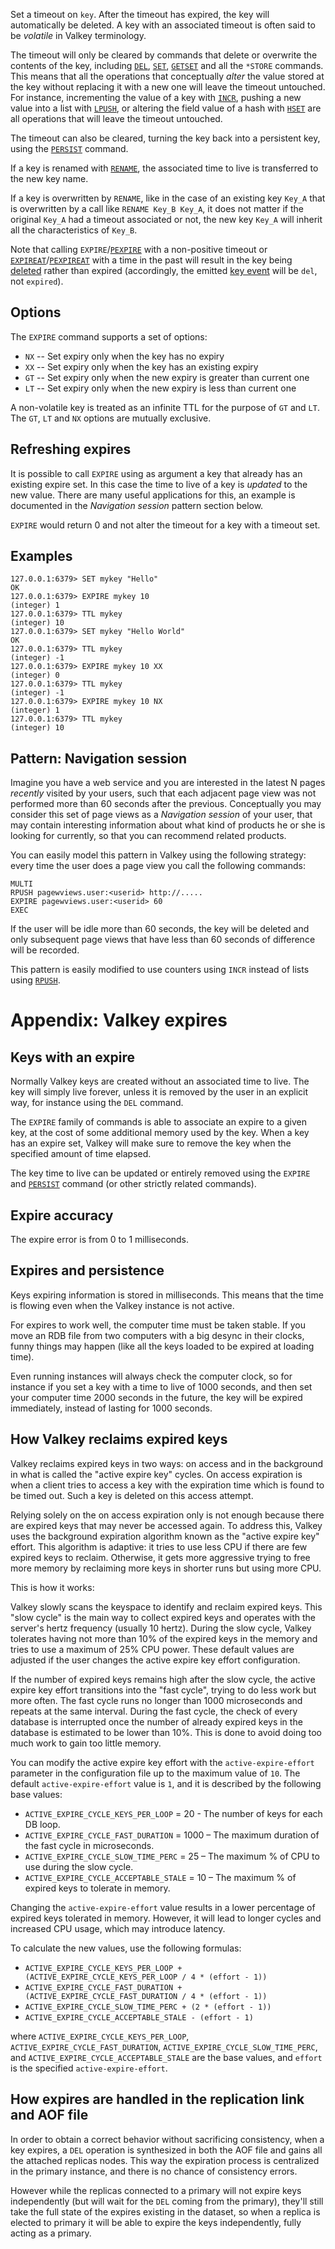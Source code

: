 Set a timeout on `key`.
After the timeout has expired, the key will automatically be deleted.
A key with an associated timeout is often said to be _volatile_ in Valkey
terminology.

The timeout will only be cleared by commands that delete or overwrite the
contents of the key, including [`DEL`](../commands/del.md), [`SET`](../commands/set.md), [`GETSET`](../commands/getset.md) and all the `*STORE`
commands.
This means that all the operations that conceptually _alter_ the value stored at
the key without replacing it with a new one will leave the timeout untouched.
For instance, incrementing the value of a key with [`INCR`](../commands/incr.md), pushing a new value
into a list with [`LPUSH`](../commands/lpush.md), or altering the field value of a hash with [`HSET`](../commands/hset.md) are
all operations that will leave the timeout untouched.

The timeout can also be cleared, turning the key back into a persistent key,
using the [`PERSIST`](../commands/persist.md) command.

If a key is renamed with [`RENAME`](../commands/rename.md), the associated time to live is transferred to
the new key name.

If a key is overwritten by `RENAME`, like in the case of an existing key `Key_A`
that is overwritten by a call like `RENAME Key_B Key_A`, it does not matter if
the original `Key_A` had a timeout associated or not, the new key `Key_A` will
inherit all the characteristics of `Key_B`.

Note that calling `EXPIRE`/[`PEXPIRE`](../commands/pexpire.md) with a non-positive timeout or
[`EXPIREAT`](../commands/expireat.md)/[`PEXPIREAT`](../commands/pexpireat.md) with a time in the past will result in the key being
[deleted][del] rather than expired (accordingly, the emitted [key event][ntf]
will be `del`, not `expired`).

[del]: del.md
[ntf]: ../topics/notifications.md

## Options

The `EXPIRE` command supports a set of options:

* `NX` -- Set expiry only when the key has no expiry
* `XX` -- Set expiry only when the key has an existing expiry
* `GT` -- Set expiry only when the new expiry is greater than current one
* `LT` -- Set expiry only when the new expiry is less than current one

A non-volatile key is treated as an infinite TTL for the purpose of `GT` and `LT`.
The `GT`, `LT` and `NX` options are mutually exclusive.

## Refreshing expires

It is possible to call `EXPIRE` using as argument a key that already has an
existing expire set.
In this case the time to live of a key is _updated_ to the new value.
There are many useful applications for this, an example is documented in the
_Navigation session_ pattern section below.

`EXPIRE` would return 0 and not alter the timeout for a key with a timeout set.

## Examples

```
127.0.0.1:6379> SET mykey "Hello"
OK
127.0.0.1:6379> EXPIRE mykey 10
(integer) 1
127.0.0.1:6379> TTL mykey
(integer) 10
127.0.0.1:6379> SET mykey "Hello World"
OK
127.0.0.1:6379> TTL mykey
(integer) -1
127.0.0.1:6379> EXPIRE mykey 10 XX
(integer) 0
127.0.0.1:6379> TTL mykey
(integer) -1
127.0.0.1:6379> EXPIRE mykey 10 NX
(integer) 1
127.0.0.1:6379> TTL mykey
(integer) 10
```

## Pattern: Navigation session

Imagine you have a web service and you are interested in the latest N pages
_recently_ visited by your users, such that each adjacent page view was not
performed more than 60 seconds after the previous.
Conceptually you may consider this set of page views as a _Navigation session_
of your user, that may contain interesting information about what kind of
products he or she is looking for currently, so that you can recommend related
products.

You can easily model this pattern in Valkey using the following strategy: every
time the user does a page view you call the following commands:

```
MULTI
RPUSH pagewviews.user:<userid> http://.....
EXPIRE pagewviews.user:<userid> 60
EXEC
```

If the user will be idle more than 60 seconds, the key will be deleted and only
subsequent page views that have less than 60 seconds of difference will be
recorded.

This pattern is easily modified to use counters using `INCR` instead of lists
using [`RPUSH`](../commands/rpush.md).

# Appendix: Valkey expires

## Keys with an expire

Normally Valkey keys are created without an associated time to live.
The key will simply live forever, unless it is removed by the user in an
explicit way, for instance using the `DEL` command.

The `EXPIRE` family of commands is able to associate an expire to a given key,
at the cost of some additional memory used by the key.
When a key has an expire set, Valkey will make sure to remove the key when the
specified amount of time elapsed.

The key time to live can be updated or entirely removed using the `EXPIRE` and
[`PERSIST`](../commands/persist.md) command (or other strictly related commands).

## Expire accuracy

The expire error is from 0 to 1 milliseconds.

## Expires and persistence

Keys expiring information is stored in milliseconds.
This means that the time is flowing even when the Valkey instance is not active.

For expires to work well, the computer time must be taken stable.
If you move an RDB file from two computers with a big desync in their clocks,
funny things may happen (like all the keys loaded to be expired at loading
time).

Even running instances will always check the computer clock, so for instance if
you set a key with a time to live of 1000 seconds, and then set your computer
time 2000 seconds in the future, the key will be expired immediately, instead of
lasting for 1000 seconds.

## How Valkey reclaims expired keys

Valkey reclaims expired keys in two ways: on access and in the background in what is called the "active expire key" cycles. On access expiration is when a client tries to access a key with the expiration time which is found to be timed out. Such a key is deleted on this access attempt.

Relying solely on the on access expiration only is not enough because there are expired keys that may never be accessed again. To address this, Valkey uses the background expiration algorithm known as the "active expire key" effort. This  algorithm is adaptive: it tries to use less CPU if there are few expired keys to reclaim. Otherwise, it gets more aggressive trying to free more memory by reclaiming more keys in shorter runs but using more CPU. 

This is how it works:

Valkey slowly scans the keyspace to identify and reclaim expired keys. This "slow cycle" is the main way to collect expired keys and operates with the server's hertz frequency (usually 10 hertz). During the slow cycle, Valkey tolerates having not more than 10% of the expired keys in the memory and tries to use a maximum of 25% CPU power. These default values are adjusted if the user changes the active expire key effort configuration. 

If the number of expired keys remains high after the slow cycle, the active expire key effort transitions into the "fast cycle", trying to do less work but more often. The fast cycle runs no longer than 1000 microseconds and repeats at the same interval. During the fast cycle, the check of every database is interrupted once the number of already expired keys in the database is estimated to be lower than 10%. This is done to avoid doing too much work to gain too little memory. 

You can modify the active expire key effort with the `active-expire-effort` parameter in the configuration file up to the maximum value of `10`. The default `active-expire-effort` value is `1`, and it is described by the following base values:

* `ACTIVE_EXPIRE_CYCLE_KEYS_PER_LOOP` = 20 - The number of keys for each DB loop.    
* `ACTIVE_EXPIRE_CYCLE_FAST_DURATION` = 1000 – The maximum duration of the fast cycle in microseconds. 
* `ACTIVE_EXPIRE_CYCLE_SLOW_TIME_PERC` = 25 – The maximum % of CPU to use during the slow cycle.
* `ACTIVE_EXPIRE_CYCLE_ACCEPTABLE_STALE` = 10 – The maximum % of expired keys to tolerate in memory. 

Changing the `active-expire-effort` value results in a lower percentage of expired keys tolerated in memory. However, it will lead to longer cycles and increased CPU usage, which may introduce latency.

To calculate the new values, use the following formulas:

* `ACTIVE_EXPIRE_CYCLE_KEYS_PER_LOOP + (ACTIVE_EXPIRE_CYCLE_KEYS_PER_LOOP / 4 * (effort - 1))`
* `ACTIVE_EXPIRE_CYCLE_FAST_DURATION + (ACTIVE_EXPIRE_CYCLE_FAST_DURATION / 4 * (effort - 1))`
* `ACTIVE_EXPIRE_CYCLE_SLOW_TIME_PERC + (2 * (effort - 1))`
* `ACTIVE_EXPIRE_CYCLE_ACCEPTABLE_STALE - (effort - 1)`

where `ACTIVE_EXPIRE_CYCLE_KEYS_PER_LOOP`, `ACTIVE_EXPIRE_CYCLE_FAST_DURATION`, `ACTIVE_EXPIRE_CYCLE_SLOW_TIME_PERC`, and `ACTIVE_EXPIRE_CYCLE_ACCEPTABLE_STALE` are the base values, and `effort` is the specified `active-expire-effort`.


## How expires are handled in the replication link and AOF file

In order to obtain a correct behavior without sacrificing consistency, when a
key expires, a `DEL` operation is synthesized in both the AOF file and gains all
the attached replicas nodes.
This way the expiration process is centralized in the primary instance, and there
is no chance of consistency errors.

However while the replicas connected to a primary will not expire keys
independently (but will wait for the `DEL` coming from the primary), they'll
still take the full state of the expires existing in the dataset, so when a
replica is elected to primary it will be able to expire the keys independently,
fully acting as a primary.

